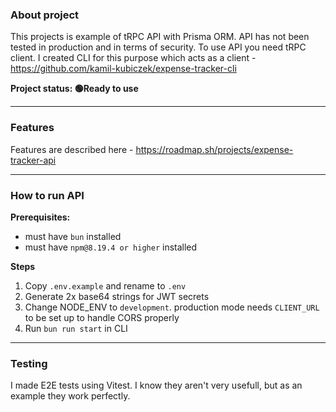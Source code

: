### About project

This projects is example of tRPC API with Prisma ORM. API has not been tested in production and in terms of security.
To use API you need tRPC client. I created CLI for this purpose which acts as a client - https://github.com/kamil-kubiczek/expense-tracker-cli

**Project status: 🟢Ready to use**

---

### Features

Features are described here - https://roadmap.sh/projects/expense-tracker-api

---

### How to run API

**Prerequisites:**

-  must have `bun` installed
-  must have `npm@8.19.4 or higher` installed

**Steps**

1. Copy `.env.example` and rename to `.env`
2. Generate 2x base64 strings for JWT secrets
3. Change NODE_ENV to `development`. production mode needs `CLIENT_URL` to be set up to handle CORS properly
4. Run `bun run start` in CLI

---

### Testing

I made E2E tests using Vitest. I know they aren't very usefull, but as an example they work perfectly.
